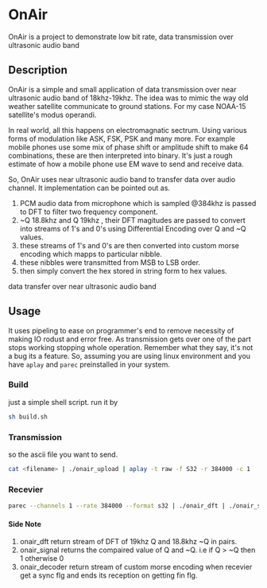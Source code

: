 # OnAir

OnAir is a project to demonstrate low bit rate, data transmission
over ultrasonic audio band

## Description

OnAir is a simple and small application of data transmission over
near ultrasonic audio band of 18khz-19khz. The idea was to mimic 
the way old weather satellite communicate to ground stations.
For my case NOAA-15 satellite's modus operandi.

In real world, all this happens on electromagnatic sectrum. Using
various forms of modulation like ASK, FSK, PSK and many more. For 
example mobile phones use some mix of phase shift or amplitude 
shift to make 64 combinations, these are then interpreted into 
binary. It's just a rough estimate of how a mobile phone use EM
wave to send and receive data.

So, OnAir uses near ultrasonic audio band to transfer data over 
audio channel. It implementation can be pointed out as.

1. PCM audio data from microphone which is sampled @384khz is 
passed to DFT to filter two frequency component.
2. ~Q 18.8khz and Q 19khz , their DFT magitudes are passed to 
convert into streams of 1's and 0's using Differential Encoding
over Q and ~Q values.
3. these streams of 1's and 0's are then converted into custom
morse encoding which mapps to particular nibble.
4. these nibbles were transmitted from MSB to LSB order.
5. then simply convert the hex stored in string form to hex 
values.

data transfer over near ultrasonic audio band

## Usage
It uses pipeling to ease on programmer's end to remove necessity
of making IO rodust and error free. As transmission gets over one
of the part stops working stopping whole operation. 
Remember what they say, it's not a bug its a feature.
So, assuming you are using linux environment and you have `aplay`
and `parec` preinstalled in your system. 
### Build
just a simple shell script. run it by
```bash
sh build.sh
```
### Transmission
so the ascii file you want to send.
```bash
cat <filename> | ./onair_upload | aplay -t raw -f S32 -r 384000 -c 1
```
### Recevier
```bash
parec --channels 1 --rate 384000 --format s32 | ./onair_dft | ./onair_signal | ./onair_decoder | python3 onair_convert.py
```

#### Side Note
1. onair_dft return stream of DFT of 19khz Q and 18.8khz ~Q in pairs.
2. onair_signal returns the compaired value of Q and ~Q. i.e
if Q > ~Q then 1 otherwise 0
3. onair_decoder return stream of custom morse encoding when recevier get
a sync flg and ends its reception on getting fin flg.

